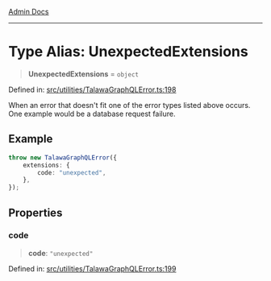 [Admin Docs](/)

***

# Type Alias: UnexpectedExtensions

> **UnexpectedExtensions** = `object`

Defined in: [src/utilities/TalawaGraphQLError.ts:198](https://github.com/gautam-divyanshu/talawa-api/blob/de42235531e11387f0ad0479547630845dbc8b37/src/utilities/TalawaGraphQLError.ts#L198)

When an error that doesn't fit one of the error types listed above occurs. One example would be a database request failure.

## Example

```ts
throw new TalawaGraphQLError({
	extensions: {
		code: "unexpected",
	},
});
```

## Properties

### code

> **code**: `"unexpected"`

Defined in: [src/utilities/TalawaGraphQLError.ts:199](https://github.com/gautam-divyanshu/talawa-api/blob/de42235531e11387f0ad0479547630845dbc8b37/src/utilities/TalawaGraphQLError.ts#L199)
